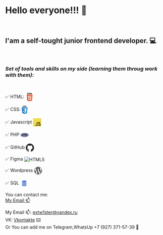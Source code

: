  # **Hello everyone!!!**  :wave: 
<br>
 




## **I'am a self-tought junior frontend developer.** :computer:
<br>

### ***Set of tools and skills on my side (learning them throug work with them):***

<br>

 :white_check_mark: HTML: <img align="center"  alt="HTML5" width="26px" src="https://raw.githubusercontent.com/github/explore/80688e429a7d4ef2fca1e82350fe8e3517d3494d/topics/html/html.png">  


 :white_check_mark:  CSS:<img align="center" alt="HTML5" width="26px" src="https://raw.githubusercontent.com/github/explore/80688e429a7d4ef2fca1e82350fe8e3517d3494d/topics/css/css.png">


 :white_check_mark:  Javascript <img align="center" alt="HTML5" width="26px" src="https://raw.githubusercontent.com/github/explore/80688e429a7d4ef2fca1e82350fe8e3517d3494d/topics/javascript/javascript.png">


 :white_check_mark:  PHP <img align="center" alt="HTML5" width="26px" src="https://raw.githubusercontent.com/github/explore/ccc16358ac4530c6a69b1b80c7223cd2744dea83/topics/php/php.png">


 :white_check_mark:  GitHub <img align="center" alt="HTML5" width="26px" src="https://raw.githubusercontent.com/github/explore/89bdd9644f44d1b12180fd512b95574fe4c54617/topics/github-api/github-api.png">


 :white_check_mark:  Figma  <img align="center" alt="HTML5" width="26px" src="https://camo.githubusercontent.com/b14dca1713330627c2ffd3443c6770c27c193745afb7e810382ae571add48964/68747470733a2f2f7365656b6c6f676f2e636f6d2f696d616765732f462f6669676d612d6c6f676f2d453445323144334145412d7365656b6c6f676f2e636f6d2e706e67">


 :white_check_mark:  Wordpress <img align="center" alt="HTML5" width="26px" src="https://raw.githubusercontent.com/github/explore/80688e429a7d4ef2fca1e82350fe8e3517d3494d/topics/wordpress/wordpress.png">


 :white_check_mark:  SQL <img align="center" alt="HTML5" width="26px" src="https://raw.githubusercontent.com/github/explore/80688e429a7d4ef2fca1e82350fe8e3517d3494d/topics/sql/sql.png">
<br>








You can contact me:<br>
<a href="mailto:extw1ster@yandex.ru"> My Email <g-emoji class="g-emoji" alias="mailbox" fallback-src="https://github.githubassets.com/images/icons/emoji/unicode/1f4eb.png">📫</g-emoji> </a>


My Email 📫: [extw1ster@yandex.ru](http://extw1ster@yandex.ru)<br>
VK: [Vkontakte](https://vk.com/twistahard) ⌨️<br>
Or You can add me on Telegram,WhatsUp +7 (927) 371-57-39 📱<br>
